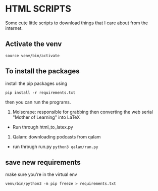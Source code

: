 # HTML SCRIPTS

Some cute little scripts to download things that I care about from the internet.


## Activate the venv

```
source venv/bin/activate
```

## To install the packages

install the pip packages using

```
pip install -r requirements.txt
```
then you can run the programs.

1. Molscrape: responsible for grabbing then converting the web serial "Mother of Learning" into LaTeX 
  - Run through html_to_latex.py
1. Qalam: downloading podcasts from qalam
  - run through run.py `python3 qalam/run.py`

## save new requirements
make sure you're in the virtual env

```
venv/bin/python3 -m pip freeze > requirements.txt
```
